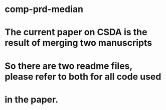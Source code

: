 # comp-prd-median 
# The current paper on CSDA is the result of merging two manuscripts
# So there are two readme files, please refer to both for all code used 
# in the paper.
